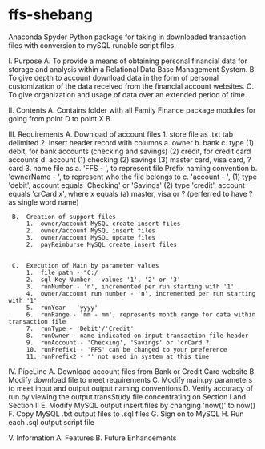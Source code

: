 # ffs-shebang
Anaconda Spyder Python package for taking in downloaded transaction files with conversion to mySQL runable script files.

  I. Purpose
     A.  To provide a means of obtaining personal financial data for storage and analysis within a Relational Data Base Management
         System.
     B.  To give depth to account download data in the form of personal customization of the data received from the financial account
         websites.
     C.  To give organization and usage of data over an extended period of time.

 II. Contents
     A.  Contains folder with all Family Finance package modules for going from point D to point X
     B.  

III. Requirements
     A.  Download of account files
         1. store file as .txt tab delimited
         2. insert header record with columns
            a. owner 
            b. bank
            c. type
               (1) debit, for bank accounts (checking and savings)
               (2) credit, for credit card accounts
            d. account
               (1) checking
               (2) savings
               (3) master card, visa card, ? card
         3. name file as
            a. 'FFS - ', to represent file Prefix naming convention
            b. 'ownerName - ', to represent who the file belongs to 
            c. 'account - ', 
               (1) type 'debit', account equals 'Checking' or 'Savings'
               (2) type 'credit', account equals 'crCard x', where x equals
                   (a) master, visa or ? (perferred to have ? as single word name)
                 
     B.  Creation of support files
         1.  owner/account MySQL create insert files
         2.  owner/account MySQL insert files
         3.  owner/account MySQL update files
         2.  payReimburse MySQL create insert files
     
     
     C.  Execution of Main by parameter values
         1.  file path - "C:/
         2.  sql Key Number - values '1', '2' or '3'
         3.  runNumber - 'n', incremented per run starting with '1'
         4.  owner/account run number - 'n', incremented per run starting with '1'
         5.  runYear - 'yyyy'
         6.  runRange - 'mm - mm', represents month range for data within transaction file 
         7.  runType - 'Debit'/'Credit'
         8.  runOwner - name indicated on input transaction file header
         9.  runAccount - 'Checking', 'Savings' or 'crCard ?
         10. runPrefix1 - 'FFS' can be changed to your preference 
         11. runPrefix2 - '' not used in system at this time
         
     
 IV. PipeLine
     A.  Download account files from Bank or Credit Card website
     B.  Modify download file to meet requirements
     C.  Modify main.py parameters to meet input and output output naming conventions
     D.  Verify accuracy of run by viewing the output transStudy file concentrating on Section I
         and Section II
     E.  Modify MySQL output insert files by changing 'now()' to now()
     F.  Copy MySQL .txt output files to .sql files 
     G.  Sign on to MySQL 
     H.  Run each .sql output script file
         

  V. Information
     A.  Features
     B.  Future Enhancements
